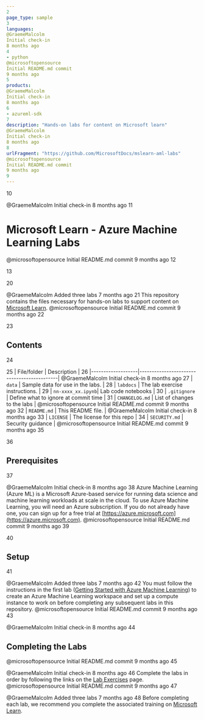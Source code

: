 ```yaml
---
2
page_type: sample
3
languages:
@GraemeMalcolm
Initial check-in
8 months ago
4
- python
@microsoftopensource
Initial README.md commit
9 months ago
5
products:
@GraemeMalcolm
Initial check-in
8 months ago
6
- azureml-sdk
7
description: "Hands-on labs for content on Microsoft learn"
@GraemeMalcolm
Initial check-in
8 months ago
8
urlFragment: "https://github.com/MicrosoftDocs/mslearn-aml-labs"
@microsoftopensource
Initial README.md commit
9 months ago
9
---
```

10

@GraemeMalcolm
Initial check-in
8 months ago
11
# Microsoft Learn - Azure Machine Learning Labs
@microsoftopensource
Initial README.md commit
9 months ago
12

13
<!-- 
14
Guidelines on README format: https://review.docs.microsoft.com/help/onboard/admin/samples/concepts/readme-template?branch=master
15
16
Guidance on onboarding samples to docs.microsoft.com/samples: https://review.docs.microsoft.com/help/onboard/admin/samples/process/onboarding?branch=master
17
18
Taxonomies for products and languages: https://review.docs.microsoft.com/new-hope/information-architecture/metadata/taxonomies?branch=master
19
-->
20

@GraemeMalcolm
Added three labs
7 months ago
21
This repository contains the files necessary for hands-on labs to support content on [Microsoft Learn](https://docs.microsoft.com/learn/paths/build-ai-solutions-with-azure-ml-service/).
@microsoftopensource
Initial README.md commit
9 months ago
22

23
## Contents
24

25
| File/folder       | Description                                |
26
|-------------------|--------------------------------------------|
@GraemeMalcolm
Initial check-in
8 months ago
27
| `data`            | Sample data for use in the labs.           |
28
| `labdocs`         | The lab exercise instructions.             |
29
| `nn-xxxx_xx.ipynb`| Lab code notebooks                         |
30
| `.gitignore`      | Define what to ignore at commit time       |
31
| `CHANGELOG.md`    | List of changes to the labs                |
@microsoftopensource
Initial README.md commit
9 months ago
32
| `README.md`       | This README file.                          |
@GraemeMalcolm
Initial check-in
8 months ago
33
| `LICENSE`         | The license for this repo                  |
34
| `SECURITY.md`     | Security guidance                          |
@microsoftopensource
Initial README.md commit
9 months ago
35

36
## Prerequisites
37

@GraemeMalcolm
Initial check-in
8 months ago
38
Azure Machine Learning (Azure ML) is a Microsoft Azure-based service for running data science and machine learning workloads at scale in the cloud. To use Azure Machine Learning, you will need an Azure subscription. If you do not already have one, you can sign up for a free trial at [https://azure.microsoft.com](https://azure.microsoft.com).
@microsoftopensource
Initial README.md commit
9 months ago
39

40
## Setup
41

@GraemeMalcolm
Added three labs
7 months ago
42
You must follow the instructions in the first lab ([Getting Started with Azure Machine Learning](./labdocs/Lab01.md)) to create an Azure Machine Learning workspace and set up a compute instance to work on before completing any subsequent labs in this repository.
@microsoftopensource
Initial README.md commit
9 months ago
43

@GraemeMalcolm
Initial check-in
8 months ago
44
## Completing the Labs
@microsoftopensource
Initial README.md commit
9 months ago
45

@GraemeMalcolm
Initial check-in
8 months ago
46
Complete the labs in order by following the links on the [Lab Exercises](./labdocs/README.md) page.
@microsoftopensource
Initial README.md commit
9 months ago
47

@GraemeMalcolm
Added three labs
7 months ago
48
Before completing each lab, we recommend you complete the associated training on [Microsoft Learn](https://docs.microsoft.com/learn/paths/build-ai-solutions-with-azure-ml-service/).